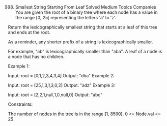 988. Smallest String Starting From Leaf
Solved
Medium
Topics
Companies
You are given the root of a binary tree where each node has a value in the range [0, 25] representing the letters 'a' to 'z'.

Return the lexicographically smallest string that starts at a leaf of this tree and ends at the root.

As a reminder, any shorter prefix of a string is lexicographically smaller.

For example, "ab" is lexicographically smaller than "aba".
A leaf of a node is a node that has no children.

 

Example 1:


Input: root = [0,1,2,3,4,3,4]
Output: "dba"
Example 2:


Input: root = [25,1,3,1,3,0,2]
Output: "adz"
Example 3:


Input: root = [2,2,1,null,1,0,null,0]
Output: "abc"
 

Constraints:

The number of nodes in the tree is in the range [1, 8500].
0 <= Node.val <= 25